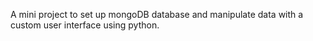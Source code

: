 A  mini project to set up mongoDB database and
manipulate data with a custom user interface using python.